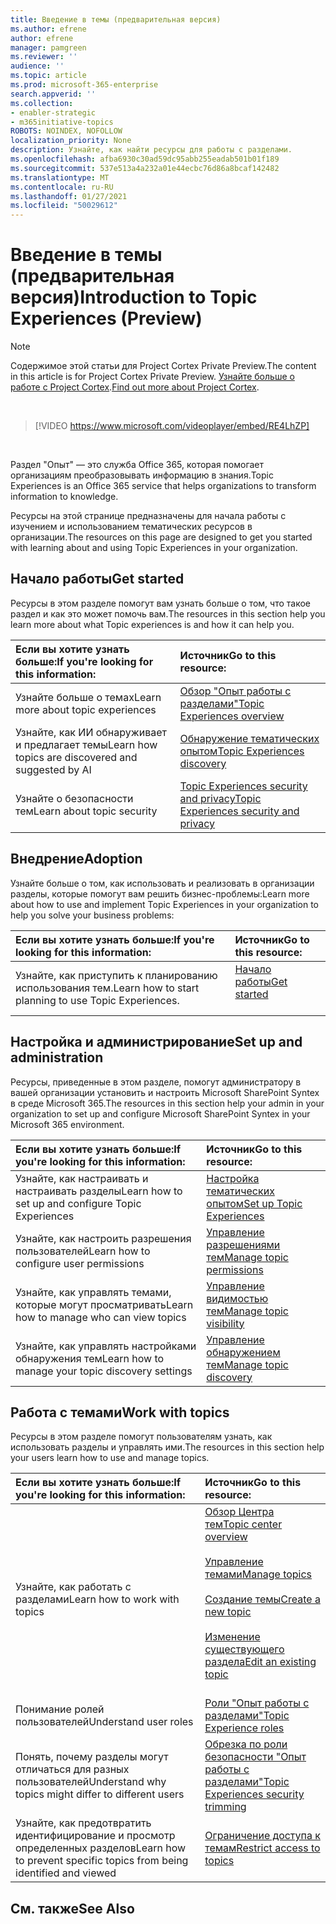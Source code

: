 ```yaml
---
title: Введение в темы (предварительная версия)
ms.author: efrene
author: efrene
manager: pamgreen
ms.reviewer: ''
audience: ''
ms.topic: article
ms.prod: microsoft-365-enterprise
search.appverid: ''
ms.collection:
- enabler-strategic
- m365initiative-topics
ROBOTS: NOINDEX, NOFOLLOW
localization_priority: None
description: Узнайте, как найти ресурсы для работы с разделами.
ms.openlocfilehash: afba6930c30ad59dc95abb255eadab501b01f189
ms.sourcegitcommit: 537e513a4a232a01e44ecbc76d86a8bcaf142482
ms.translationtype: MT
ms.contentlocale: ru-RU
ms.lasthandoff: 01/27/2021
ms.locfileid: "50029612"
---
```

# <a name="introduction-to-topic-experiences-preview"></a><span data-ttu-id="4d697-103">Введение в темы (предварительная версия)</span><span class="sxs-lookup"><span data-stu-id="4d697-103">Introduction to Topic Experiences (Preview)</span></span>

> [!Note] 
> <span data-ttu-id="4d697-104">Содержимое этой статьи для Project Cortex Private Preview.</span><span class="sxs-lookup"><span data-stu-id="4d697-104">The content in this article is for Project Cortex Private Preview.</span></span> <span data-ttu-id="4d697-105">[Узнайте больше о работе с Project Cortex](https://aka.ms/projectcortex).</span><span class="sxs-lookup"><span data-stu-id="4d697-105">[Find out more about Project Cortex](https://aka.ms/projectcortex).</span></span>

</br>

> [!VIDEO https://www.microsoft.com/videoplayer/embed/RE4LhZP]  

</br>


<span data-ttu-id="4d697-106">Раздел "Опыт" — это служба Office 365, которая помогает организациям преобразовывать информацию в знания.</span><span class="sxs-lookup"><span data-stu-id="4d697-106">Topic Experiences is an Office 365 service that helps organizations to transform information to knowledge.</span></span>

<span data-ttu-id="4d697-107">Ресурсы на этой странице предназначены для начала работы с изучением и использованием тематических ресурсов в организации.</span><span class="sxs-lookup"><span data-stu-id="4d697-107">The resources on this page are designed to get you started with learning about and using Topic Experiences in your organization.</span></span>

## <a name="get-started"></a><span data-ttu-id="4d697-108">Начало работы</span><span class="sxs-lookup"><span data-stu-id="4d697-108">Get started</span></span>

<span data-ttu-id="4d697-109">Ресурсы в этом разделе помогут вам узнать больше о том, что такое раздел и как это может помочь вам.</span><span class="sxs-lookup"><span data-stu-id="4d697-109">The resources in this section help you learn more about what Topic experiences is and how it can help you.</span></span>

| <span data-ttu-id="4d697-110">Если вы хотите узнать больше:</span><span class="sxs-lookup"><span data-stu-id="4d697-110">If you're looking for this information:</span></span> | <span data-ttu-id="4d697-111">Источник</span><span class="sxs-lookup"><span data-stu-id="4d697-111">Go to this resource:</span></span> |
|:-----|:-----|
|<span data-ttu-id="4d697-112">Узнайте больше о темах</span><span class="sxs-lookup"><span data-stu-id="4d697-112">Learn more about topic experiences</span></span>|[<span data-ttu-id="4d697-113">Обзор "Опыт работы с разделами"</span><span class="sxs-lookup"><span data-stu-id="4d697-113">Topic Experiences overview</span></span>](topic-experiences-overview.md)|
|<span data-ttu-id="4d697-114">Узнайте, как ИИ обнаруживает и предлагает темы</span><span class="sxs-lookup"><span data-stu-id="4d697-114">Learn how topics are discovered and suggested by AI</span></span>|[<span data-ttu-id="4d697-115">Обнаружение тематических опытом</span><span class="sxs-lookup"><span data-stu-id="4d697-115">Topic Experiences discovery</span></span>](topic-experiences-discovery.md)|
|<span data-ttu-id="4d697-116">Узнайте о безопасности тем</span><span class="sxs-lookup"><span data-stu-id="4d697-116">Learn about topic security</span></span>|[<span data-ttu-id="4d697-117">Topic Experiences security and privacy</span><span class="sxs-lookup"><span data-stu-id="4d697-117">Topic Experiences security and privacy</span></span>](topic-experiences-security-privacy.md)|


## <a name="adoption"></a><span data-ttu-id="4d697-118">Внедрение</span><span class="sxs-lookup"><span data-stu-id="4d697-118">Adoption</span></span>

<span data-ttu-id="4d697-119">Узнайте больше о том, как использовать и реализовать в организации разделы, которые помогут вам решить бизнес-проблемы:</span><span class="sxs-lookup"><span data-stu-id="4d697-119">Learn more about how to use and implement Topic Experiences in your organization to help you solve your business problems:</span></span> 

| <span data-ttu-id="4d697-120">Если вы хотите узнать больше:</span><span class="sxs-lookup"><span data-stu-id="4d697-120">If you're looking for this information:</span></span> | <span data-ttu-id="4d697-121">Источник</span><span class="sxs-lookup"><span data-stu-id="4d697-121">Go to this resource:</span></span> |
|:-----|:-----|
|<span data-ttu-id="4d697-122">Узнайте, как приступить к планированию использования тем.</span><span class="sxs-lookup"><span data-stu-id="4d697-122">Learn how to start planning to use Topic Experiences.</span></span> |[<span data-ttu-id="4d697-123">Начало работы</span><span class="sxs-lookup"><span data-stu-id="4d697-123">Get started</span></span>](topics-adoption-getstarted.md)<br><br>|  

## <a name="set-up-and-administration"></a><span data-ttu-id="4d697-124">Настройка и администрирование</span><span class="sxs-lookup"><span data-stu-id="4d697-124">Set up and administration</span></span>

<span data-ttu-id="4d697-125">Ресурсы, приведенные в этом разделе, помогут администратору в вашей организации установить и настроить Microsoft SharePoint Syntex в среде Microsoft 365.</span><span class="sxs-lookup"><span data-stu-id="4d697-125">The resources in this section help your admin in your organization to set up and configure Microsoft SharePoint Syntex in your Microsoft 365 environment.</span></span>

| <span data-ttu-id="4d697-126">Если вы хотите узнать больше:</span><span class="sxs-lookup"><span data-stu-id="4d697-126">If you're looking for this information:</span></span> | <span data-ttu-id="4d697-127">Источник</span><span class="sxs-lookup"><span data-stu-id="4d697-127">Go to this resource:</span></span> |
|:-----|:-----|
|<span data-ttu-id="4d697-128">Узнайте, как настраивать и настраивать разделы</span><span class="sxs-lookup"><span data-stu-id="4d697-128">Learn how to set up and configure Topic Experiences</span></span>|[<span data-ttu-id="4d697-129">Настройка тематических опытом</span><span class="sxs-lookup"><span data-stu-id="4d697-129">Set up Topic Experiences</span></span>](set-up-topic-experiences.md)|
|<span data-ttu-id="4d697-130">Узнайте, как настроить разрешения пользователей</span><span class="sxs-lookup"><span data-stu-id="4d697-130">Learn how to configure user permissions</span></span>|[<span data-ttu-id="4d697-131">Управление разрешениями тем</span><span class="sxs-lookup"><span data-stu-id="4d697-131">Manage topic permissions</span></span>](topic-experiences-user-permissions.md)|
|<span data-ttu-id="4d697-132">Узнайте, как управлять темами, которые могут просматривать</span><span class="sxs-lookup"><span data-stu-id="4d697-132">Learn how to manage who can view topics</span></span>|[<span data-ttu-id="4d697-133">Управление видимостью тем</span><span class="sxs-lookup"><span data-stu-id="4d697-133">Manage topic visibility</span></span>](topic-experiences-knowledge-rules.md)|
|<span data-ttu-id="4d697-134">Узнайте, как управлять настройками обнаружения тем</span><span class="sxs-lookup"><span data-stu-id="4d697-134">Learn how to manage your topic discovery settings</span></span>|[<span data-ttu-id="4d697-135">Управление обнаружением тем</span><span class="sxs-lookup"><span data-stu-id="4d697-135">Manage topic discovery</span></span>](topic-experiences-discovery.md)|

## <a name="work-with-topics"></a><span data-ttu-id="4d697-136">Работа с темами</span><span class="sxs-lookup"><span data-stu-id="4d697-136">Work with topics</span></span>

<span data-ttu-id="4d697-137">Ресурсы в этом разделе помогут пользователям узнать, как использовать разделы и управлять ими.</span><span class="sxs-lookup"><span data-stu-id="4d697-137">The resources in this section help your users learn how to use and manage topics.</span></span>

| <span data-ttu-id="4d697-138">Если вы хотите узнать больше:</span><span class="sxs-lookup"><span data-stu-id="4d697-138">If you're looking for this information:</span></span> | <span data-ttu-id="4d697-139">Источник</span><span class="sxs-lookup"><span data-stu-id="4d697-139">Go to this resource:</span></span> |
|:-----|:-----|
|<span data-ttu-id="4d697-140">Узнайте, как работать с разделами</span><span class="sxs-lookup"><span data-stu-id="4d697-140">Learn how to work with topics</span></span>|[<span data-ttu-id="4d697-141">Обзор Центра тем</span><span class="sxs-lookup"><span data-stu-id="4d697-141">Topic center overview</span></span>](topic-center-overview.md)<br><br>[<span data-ttu-id="4d697-142">Управление темами</span><span class="sxs-lookup"><span data-stu-id="4d697-142">Manage topics</span></span>](manage-topics.md)<br><br>[<span data-ttu-id="4d697-143">Создание темы</span><span class="sxs-lookup"><span data-stu-id="4d697-143">Create a new topic</span></span>](create-a-topic.md)<br><br>[<span data-ttu-id="4d697-144">Изменение существующего раздела</span><span class="sxs-lookup"><span data-stu-id="4d697-144">Edit an existing topic</span></span>](edit-a-topic.md)<br><br>|
|<span data-ttu-id="4d697-145">Понимание ролей пользователей</span><span class="sxs-lookup"><span data-stu-id="4d697-145">Understand user roles</span></span>|[<span data-ttu-id="4d697-146">Роли "Опыт работы с разделами"</span><span class="sxs-lookup"><span data-stu-id="4d697-146">Topic Experience roles</span></span>](topic-experiences-roles.md)|
|<span data-ttu-id="4d697-147">Понять, почему разделы могут отличаться для разных пользователей</span><span class="sxs-lookup"><span data-stu-id="4d697-147">Understand why topics might differ to different users</span></span>|[<span data-ttu-id="4d697-148">Обрезка по роли безопасности "Опыт работы с разделами"</span><span class="sxs-lookup"><span data-stu-id="4d697-148">Topic Experiences security trimming</span></span>](topic-experiences-security-trimming.md)|
|<span data-ttu-id="4d697-149">Узнайте, как предотвратить идентифицирование и просмотр определенных разделов</span><span class="sxs-lookup"><span data-stu-id="4d697-149">Learn how to prevent specific topics from being identified and viewed</span></span>|[<span data-ttu-id="4d697-150">Ограничение доступа к темам</span><span class="sxs-lookup"><span data-stu-id="4d697-150">Restrict access to topics</span></span>](restrict-access-to-topics.md)|



## <a name="see-also"></a><span data-ttu-id="4d697-151">См. также</span><span class="sxs-lookup"><span data-stu-id="4d697-151">See Also</span></span>
